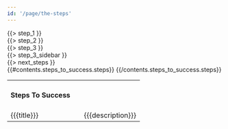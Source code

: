 ```yaml
---
id: '/page/the-steps'
---
```


<div class="block step-1"><div class="block-inner row">
    <div class="block-image col-md-4"></div>
    <div class="block-text col-md-8">{{> step_1 }}</div>
</div></div>

<div class="block step-2"><div class="block-inner row">
    <div class="block-image col-md-4"></div>
    <div class="block-text col-md-8">{{> step_2 }}</div>
</div></div>

<div class="block step-3"><div class="block-inner row">
    <div class="col-md-8">{{> step_3 }}</div>
    <div class="col-md-4 sidebar">{{> step_3_sidebar }}</div>
</div></div>

<div class="block next-steps"><div class="block-inner row">
    <div class="main col-md-8 col-md-push-4">
        {{> next_steps }}
    </div>
    <div class="steps-to-success col-md-12">
        <table>
            <tr class="step">
                <td class="title"><h4>Steps To Success</h4></td>
                <td class="arrow"></td>
                <td class="description"></td>
            </tr>
            {{#contents.steps_to_success.steps}}
                <tr class="step">
                    <td class="title">{{{title}}}</td>
                    <td class="arrow"><span class="inner"></span></td>
                    <td class="description">
                        {{{description}}}
                    </td>
                </tr>
            {{/contents.steps_to_success.steps}}
        </table>
    </div>
</div></div>
